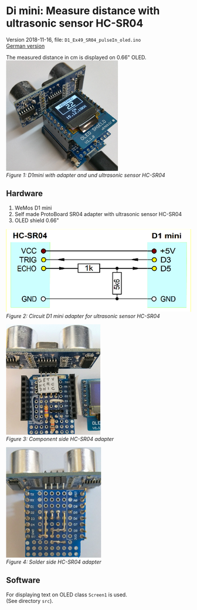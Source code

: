 # Di mini: Measure distance with ultrasonic sensor HC-SR04
Version 2018-11-16, file: `D1_Ex49_SR04_pulseIn_oled.ino`   
[German version](./LIESMICH.md "German version")   

The measured distance in cm is displayed on 0.66" OLED.   
![D1mini with HC04 sensor](./images/D1_SR04_1.png "D1 mini with HC04 sensor")   
_Figure 1: D1mini with adapter and und ultrasonic sensor HC-SR04_ 

## Hardware
1.  WeMos D1 mini   
2.  Self made ProtoBoard SR04 adapter with ultrasonic sensor HC-SR04
3.  OLED shield 0.66"    

![D1 SR04-adapter circuit](./images/D1_HC-SR04_Adapter_circuit1.png "Circuit D1mini with HC04 sensor")   
_Figure 2: Circuit D1 mini adapter for ultrasonic sensor HC-SR04_ 

![D1 Component side HC-SR04 adapter](./images/D1_SR04_comp1.png "Component side HC-SR04 adapter")   
_Figure 3: Component side HC-SR04 adapter_ 

![D1 Solder side HC-SR04 adapter](./images/D1_SR04_solder1.png "Solder side HC-SR04 adapter")   
_Figure 4: Solder side HC-SR04 adapter_ 

## Software
For displaying text on OLED class `Screen1` is used.   
(See directory `src`).   
